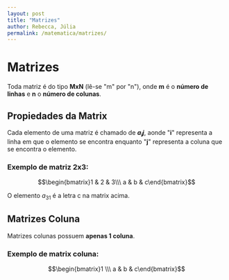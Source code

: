 ```yaml
---
layout: post
title: "Matrizes"
author: Rebecca, Júlia
permalink: /matematica/matrizes/
---
```

# Matrizes
Toda matriz é do tipo **MxN** (lê-se "m" por "n"), onde **m** é o __número de linhas__ e **n** o __número de colunas__. 

## Propiedades da Matrix
Cada elemento de uma matriz é chamado de **$a{_ij}$**, aonde "**i**" representa a linha em que o elemento se encontra enquanto "**j**" representa a coluna que se encontra o elemento.

### Exemplo de matriz 2x3:

$$\begin{bmatrix}1 & 2 & 3\\\ a & b & c\end{bmatrix}$$

O elemento $a{_31}$ é a letra c na matrix acima. 

## Matrizes Coluna
Matrizes colunas possuem **apenas 1 coluna**.

### Exemplo de matrix coluna:

$$\begin{bmatrix}1 \\\ a & b & c\end{bmatrix}$$
